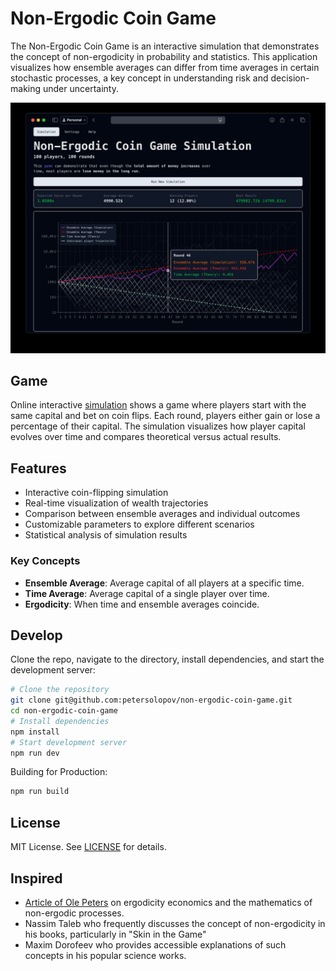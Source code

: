 # Non-Ergodic Coin Game

The Non-Ergodic Coin Game is an interactive simulation that demonstrates the concept of non-ergodicity in probability and statistics.
This application visualizes how ensemble averages can differ from time averages in certain stochastic processes, a key concept in understanding risk and decision-making under uncertainty.

![Non-Ergodic Coin Game](preview.jpg)

## Game

Online interactive [simulation](https://solopov.dev/non-ergodic-coin-game) shows a game where players start with the same capital and bet on coin flips. Each round, players either gain or lose a percentage of their capital. The simulation visualizes how player capital evolves over time and compares theoretical versus actual results.

## Features

- Interactive coin-flipping simulation
- Real-time visualization of wealth trajectories
- Comparison between ensemble averages and individual outcomes
- Customizable parameters to explore different scenarios
- Statistical analysis of simulation results

### Key Concepts

- **Ensemble Average**: Average capital of all players at a specific time.
- **Time Average**: Average capital of a single player over time.
- **Ergodicity**: When time and ensemble averages coincide.

## Develop

Clone the repo, navigate to the directory, install dependencies, and start the development server:

```bash
# Clone the repository
git clone git@github.com:petersolopov/non-ergodic-coin-game.git
cd non-ergodic-coin-game
# Install dependencies
npm install
# Start development server
npm run dev
```

Building for Production:

```bash
npm run build
```

## License

MIT License. See [LICENSE](LICENSE) for details.

## Inspired

- [Article of Ole Peters](https://www.nature.com/articles/s41567-019-0732-0) on ergodicity economics and the mathematics of non-ergodic processes.
- Nassim Taleb who frequently discusses the concept of non-ergodicity in his books, particularly in "Skin in the Game"
- Maxim Dorofeev who provides accessible explanations of such concepts in his popular science works.
